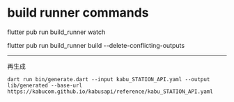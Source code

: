 
# build runner commands

flutter pub run build_runner watch

flutter pub run build_runner build --delete-conflicting-outputs

---
再生成

`dart run bin/generate.dart --input kabu_STATION_API.yaml --output lib/generated --base-url https://kabucom.github.io/kabusapi/reference/kabu_STATION_API.yaml`
